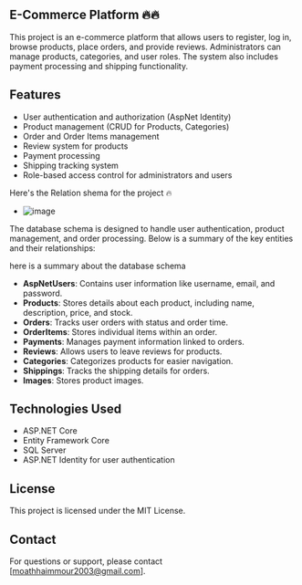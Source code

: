 ## E-Commerce Platform 🔥🔥

This project is an e-commerce platform that allows users to register, log in, browse products, place orders, and provide reviews. Administrators can manage products, categories, and user roles. The system also includes payment processing and shipping functionality.

## Features
- User authentication and authorization (AspNet Identity)
- Product management (CRUD for Products, Categories)
- Order and Order Items management
- Review system for products
- Payment processing
- Shipping tracking system
- Role-based access control for administrators and users

Here's the Relation shema for the project 🔥
- ![image](https://github.com/user-attachments/assets/e5176e1f-18ca-4274-961b-3d21df027d37)

The database schema is designed to handle user authentication, product management, and order processing. Below is a summary of the key entities and their relationships:

here is a summary about the database schema
- **AspNetUsers**: Contains user information like username, email, and password.
- **Products**: Stores details about each product, including name, description, price, and stock.
- **Orders**: Tracks user orders with status and order time.
- **OrderItems**: Stores individual items within an order.
- **Payments**: Manages payment information linked to orders.
- **Reviews**: Allows users to leave reviews for products.
- **Categories**: Categorizes products for easier navigation.
- **Shippings**: Tracks the shipping details for orders.
- **Images**: Stores product images.

## Technologies Used
- ASP.NET Core
- Entity Framework Core
- SQL Server
- ASP.NET Identity for user authentication

## License
This project is licensed under the MIT License.


## Contact
For questions or support, please contact [moathhaimmour2003@gmail.com].

